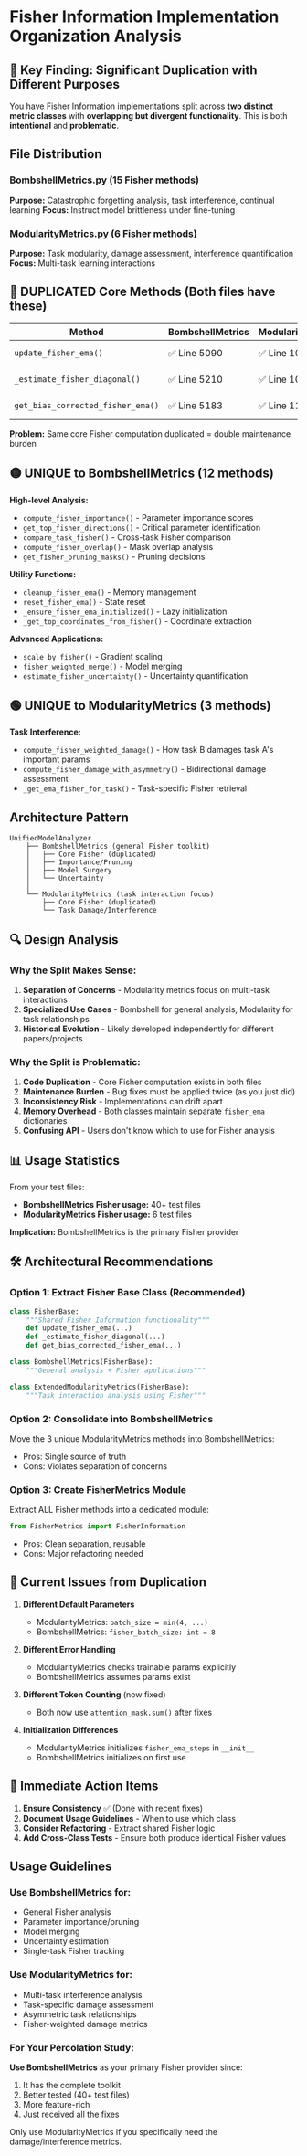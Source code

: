 # Fisher Information Implementation Organization Analysis

## 🚨 Key Finding: Significant Duplication with Different Purposes

You have Fisher Information implementations split across **two distinct metric classes** with **overlapping but divergent functionality**. This is both **intentional** and **problematic**.

## File Distribution

### **BombshellMetrics.py** (15 Fisher methods)
**Purpose:** Catastrophic forgetting analysis, task interference, continual learning
**Focus:** Instruct model brittleness under fine-tuning

### **ModularityMetrics.py** (6 Fisher methods)
**Purpose:** Task modularity, damage assessment, interference quantification
**Focus:** Multi-task learning interactions

## 🔴 **DUPLICATED Core Methods** (Both files have these)

| Method | BombshellMetrics | ModularityMetrics | Differences |
|--------|------------------|-------------------|-------------|
| `update_fisher_ema()` | ✅ Line 5090 | ✅ Line 1091 | Identical after fixes |
| `_estimate_fisher_diagonal()` | ✅ Line 5210 | ✅ Line 1014 | Identical after fixes |
| `get_bias_corrected_fisher_ema()` | ✅ Line 5183 | ✅ Line 1185 | Identical (NEW) |

**Problem:** Same core Fisher computation duplicated = double maintenance burden

## 🟡 **UNIQUE to BombshellMetrics** (12 methods)

**High-level Analysis:**
- `compute_fisher_importance()` - Parameter importance scores
- `get_top_fisher_directions()` - Critical parameter identification
- `compare_task_fisher()` - Cross-task Fisher comparison
- `compute_fisher_overlap()` - Mask overlap analysis
- `get_fisher_pruning_masks()` - Pruning decisions

**Utility Functions:**
- `cleanup_fisher_ema()` - Memory management
- `reset_fisher_ema()` - State reset
- `_ensure_fisher_ema_initialized()` - Lazy initialization
- `_get_top_coordinates_from_fisher()` - Coordinate extraction

**Advanced Applications:**
- `scale_by_fisher()` - Gradient scaling
- `fisher_weighted_merge()` - Model merging
- `estimate_fisher_uncertainty()` - Uncertainty quantification

## 🟢 **UNIQUE to ModularityMetrics** (3 methods)

**Task Interference:**
- `compute_fisher_weighted_damage()` - How task B damages task A's important params
- `compute_fisher_damage_with_asymmetry()` - Bidirectional damage assessment
- `_get_ema_fisher_for_task()` - Task-specific Fisher retrieval

## Architecture Pattern

```
UnifiedModelAnalyzer
    ├── BombshellMetrics (general Fisher toolkit)
    │   ├── Core Fisher (duplicated)
    │   ├── Importance/Pruning
    │   ├── Model Surgery
    │   └── Uncertainty
    │
    └── ModularityMetrics (task interaction focus)
        ├── Core Fisher (duplicated)
        └── Task Damage/Interference
```

## 🔍 Design Analysis

### **Why the Split Makes Sense:**
1. **Separation of Concerns** - Modularity metrics focus on multi-task interactions
2. **Specialized Use Cases** - Bombshell for general analysis, Modularity for task relationships
3. **Historical Evolution** - Likely developed independently for different papers/projects

### **Why the Split is Problematic:**
1. **Code Duplication** - Core Fisher computation exists in both files
2. **Maintenance Burden** - Bug fixes must be applied twice (as you just did)
3. **Inconsistency Risk** - Implementations can drift apart
4. **Memory Overhead** - Both classes maintain separate `fisher_ema` dictionaries
5. **Confusing API** - Users don't know which to use for Fisher analysis

## 📊 Usage Statistics

From your test files:
- **BombshellMetrics Fisher usage:** 40+ test files
- **ModularityMetrics Fisher usage:** 6 test files

**Implication:** BombshellMetrics is the primary Fisher provider

## 🛠️ Architectural Recommendations

### **Option 1: Extract Fisher Base Class** (Recommended)
```python
class FisherBase:
    """Shared Fisher Information functionality"""
    def update_fisher_ema(...)
    def _estimate_fisher_diagonal(...)
    def get_bias_corrected_fisher_ema(...)

class BombshellMetrics(FisherBase):
    """General analysis + Fisher applications"""

class ExtendedModularityMetrics(FisherBase):
    """Task interaction analysis using Fisher"""
```

### **Option 2: Consolidate into BombshellMetrics**
Move the 3 unique ModularityMetrics methods into BombshellMetrics:
- Pros: Single source of truth
- Cons: Violates separation of concerns

### **Option 3: Create FisherMetrics Module**
Extract ALL Fisher methods into a dedicated module:
```python
from FisherMetrics import FisherInformation
```
- Pros: Clean separation, reusable
- Cons: Major refactoring needed

## 🔴 Current Issues from Duplication

1. **Different Default Parameters**
   - ModularityMetrics: `batch_size = min(4, ...)`
   - BombshellMetrics: `fisher_batch_size: int = 8`

2. **Different Error Handling**
   - ModularityMetrics checks trainable params explicitly
   - BombshellMetrics assumes params exist

3. **Different Token Counting** (now fixed)
   - Both now use `attention_mask.sum()` after fixes

4. **Initialization Differences**
   - ModularityMetrics initializes `fisher_ema_steps` in `__init__`
   - BombshellMetrics initializes on first use

## 🎯 Immediate Action Items

1. **Ensure Consistency** ✅ (Done with recent fixes)
2. **Document Usage Guidelines** - When to use which class
3. **Consider Refactoring** - Extract shared Fisher logic
4. **Add Cross-Class Tests** - Ensure both produce identical Fisher values

## Usage Guidelines

### Use **BombshellMetrics** for:
- General Fisher analysis
- Parameter importance/pruning
- Model merging
- Uncertainty estimation
- Single-task Fisher tracking

### Use **ModularityMetrics** for:
- Multi-task interference analysis
- Task-specific damage assessment
- Asymmetric task relationships
- Fisher-weighted damage metrics

### For Your Percolation Study:
**Use BombshellMetrics** as your primary Fisher provider since:
1. It has the complete toolkit
2. Better tested (40+ test files)
3. More feature-rich
4. Just received all the fixes

Only use ModularityMetrics if you specifically need the damage/interference metrics.